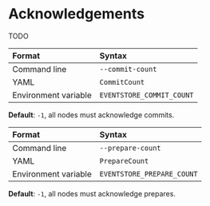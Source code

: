 # Acknowledgements

TODO

| Format               | Syntax |
| :------------------- | :----- |
| Command line         | `--commit-count` |
| YAML                 | `CommitCount` |
| Environment variable | `EVENTSTORE_COMMIT_COUNT` |

**Default**: `-1`, all nodes must acknowledge commits.


| Format               | Syntax |
| :------------------- | :----- |
| Command line         | `--prepare-count` |
| YAML                 | `PrepareCount` |
| Environment variable | `EVENTSTORE_PREPARE_COUNT` |

**Default**: `-1`, all nodes must acknowledge prepares.
